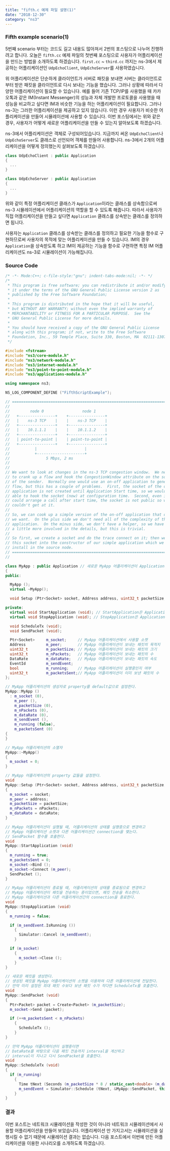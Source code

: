 ```yaml
---
title: "fifth.c 예제 파일 설명(1)"
date: "2018-12-30"
category: "ns3"
---
```


### Fifth example scenario(1)

5번째 scenario 부터는 코드도 길고 내용도 많아져서 2번의 포스팅으로 나누어 진행하려고 합니다. 오늘은 `fifth.cc` 예제 파일의 첫번째 포스팅으로 사용자가 어플리케이션을 만드는 방법을 소개하도록 하겠습니다. `first.cc` ~ `third.cc` 까지는 ns-3에서 제공하는 어플리케이션인 `UdpEchoClient`, `UdpEchoServer`를 사용하였습니다.

위 어플리케이션은 단순하게 클라이언트가 서버로 패킷을 보내면 서버는 클라이언트로부터 받은 패킷을 클라이언트로 다시 보내는 기능을 했습니다. 그러나 상황에 따라서 다양한 어플리케이션이 필요할 수 있습니다. 예를 들어 기존 TCP/IP를 사용했을 때 카카오톡과 같은 IM(Instant Messenger)의 성능과 자체 개발한 프로토콜을 사용했을 때 성능을 비교하고 싶다면 IM과 비슷한 기능을 하는 어플리케이션이 필요합니다. 그러나 ns-3는 그러한 어플리케이션을 제공하고 있지 않습니다. 이런 경우 사용자가 비슷한 어플리케이션을 만들어 시뮬레이션에 사용할 수 있습니다. 이번 포스팅에서는 위와 같은 경우, 사용자가 어떻게 새로운 어플리케이션을 만들 수 있는지 알아보도록 하겠습니다.

ns-3에서 어플리케이션은 객체로 구성되어있습니다. 지금까지 써온 `UdpEchoClient`나 `UdpEchoServer`도 클래스로 선언되어 객체를 만들어 사용합니다. ns-3에서 2개의 어플리케이션을 어떻게 정의했는지 살펴보도록 하겠습니다.

```c++
class UdpEchoClient : public Application
{
  ...
}
```

```c++
class UdpEchoServer : public Application
{
  ...
}
```

위와 같이 특정 어플리케이션 클래스가 `Application`이라는 클래스를 상속함으로써 ns-3 시뮬레이션에서 어플리케이션의 역할을 할 수 있도록 해줍니다. 따라서 사용자가 직접 어플리케이션을 만들고 싶다면 `Application` 클래스를 상속받는 클래스를 정의하면 됩니다.

사용자는 `Application` 클래스를 상속받는 클래스를 정의하고 필요한 기능을 함수로 구현하므로써 사용자의 목적에 맞는 어플리케이션을 만들 수 있습니다. IM의 경우 `Application`을 상속받도록 하고 IM이 제공하는 기능을 함수로 구현하면 특정 IM 어플리케이션도 ns-3로 시뮬레이션이 가능해집니다.

### Source Code

```c++
/* -*- Mode:C++; c-file-style:"gnu"; indent-tabs-mode:nil; -*- */
/*
 * This program is free software; you can redistribute it and/or modify
 * it under the terms of the GNU General Public License version 2 as
 * published by the Free Software Foundation;
 *
 * This program is distributed in the hope that it will be useful,
 * but WITHOUT ANY WARRANTY; without even the implied warranty of
 * MERCHANTABILITY or FITNESS FOR A PARTICULAR PURPOSE.  See the
 * GNU General Public License for more details.
 *
 * You should have received a copy of the GNU General Public License
 * along with this program; if not, write to the Free Software
 * Foundation, Inc., 59 Temple Place, Suite 330, Boston, MA  02111-1307  USA
 */

#include <fstream>
#include "ns3/core-module.h"
#include "ns3/network-module.h"
#include "ns3/internet-module.h"
#include "ns3/point-to-point-module.h"
#include "ns3/applications-module.h"

using namespace ns3;

NS_LOG_COMPONENT_DEFINE ("FifthScriptExample");

// ===========================================================================
//
//         node 0                 node 1
//   +----------------+    +----------------+
//   |    ns-3 TCP    |    |    ns-3 TCP    |
//   +----------------+    +----------------+
//   |    10.1.1.1    |    |    10.1.1.2    |
//   +----------------+    +----------------+
//   | point-to-point |    | point-to-point |
//   +----------------+    +----------------+
//           |                     |
//           +---------------------+
//                5 Mbps, 2 ms
//
//
// We want to look at changes in the ns-3 TCP congestion window.  We need
// to crank up a flow and hook the CongestionWindow attribute on the socket
// of the sender.  Normally one would use an on-off application to generate a
// flow, but this has a couple of problems.  First, the socket of the on-off
// application is not created until Application Start time, so we wouldn't be
// able to hook the socket (now) at configuration time.  Second, even if we
// could arrange a call after start time, the socket is not public so we
// couldn't get at it.
//
// So, we can cook up a simple version of the on-off application that does what
// we want.  On the plus side we don't need all of the complexity of the on-off
// application.  On the minus side, we don't have a helper, so we have to get
// a little more involved in the details, but this is trivial.
//
// So first, we create a socket and do the trace connect on it; then we pass
// this socket into the constructor of our simple application which we then
// install in the source node.
// ===========================================================================
//

class MyApp : public Application // 새로운 MyApp 어플리케이션이 Application 클래스를 상속받도록 한다.
{
public:

  MyApp ();
  virtual ~MyApp();

  void Setup (Ptr<Socket> socket, Address address, uint32_t packetSize, uint32_t nPackets, DataRate dataRate);

private:
  virtual void StartApplication (void); // StartApplication은 Application 클래스를 상속받았을 때 반드시 구현해줘야 하는 함수이다.
  virtual void StopApplication (void); // StopApplication은 Application 클래스를 상속받았을 때 반드시 구현해줘야 하는 함수이다.

  void ScheduleTx (void);
  void SendPacket (void);

  Ptr<Socket>     m_socket;     // MyApp 어플리케이션에서 사용할 소켓
  Address         m_peer;       // MyApp 어플리케이션이 보내는 패킷의 목적지
  uint32_t        m_packetSize; // MyApp 어플리케이션이 보내는 패킷의 크기  
  uint32_t        m_nPackets;   // MyApp 어플리케이션이 보내는 패킷의 수  
  DataRate        m_dataRate;   // MyApp 어플리케이션이 보내는 패킷의 속도
  EventId         m_sendEvent;
  bool            m_running;    // MyApp 어플리케이션이 실행중인지 여부  
  uint32_t        m_packetsSent;// MyApp 어플리케이션이 이미 보낸 패킷의 수  
};

// MyApp 어플리케이션의 생성자로 property를 default값으로 설정한다.  
MyApp::MyApp ()
  : m_socket (0),
    m_peer (),
    m_packetSize (0),
    m_nPackets (0),
    m_dataRate (0),
    m_sendEvent (),
    m_running (false),
    m_packetsSent (0)
{
}

// MyApp 어플리케이션의 소멸자
MyApp::~MyApp()
{
  m_socket = 0;
}

// MyApp 어플리케이션의 property 값들을 설정한다.
void
MyApp::Setup (Ptr<Socket> socket, Address address, uint32_t packetSize, uint32_t nPackets, DataRate dataRate)
{
  m_socket = socket;
  m_peer = address;
  m_packetSize = packetSize;
  m_nPackets = nPackets;
  m_dataRate = dataRate;
}

// MyApp 어플리케이션이 실행될 때, 어플리케이션의 상태를 실행중으로 변경하고
// MyApp 어플리케이션 소켓과 다른 어플리케이션간 connection을 맺는다.
// SendPacket 함수를 호출한다.
void
MyApp::StartApplication (void)
{
  m_running = true;
  m_packetsSent = 0;
  m_socket->Bind ();
  m_socket->Connect (m_peer);
  SendPacket ();
}

// MyApp 어플리케이션이 종료될 때, 어플리케이션의 상태를 종료됨으로 변경하고
// MyApp 어플리케이션이 패킷을 전송하는 중이었으면, 패킷 전송을 취소한다.
// MyApp 어플리케이션과 다른 어플리케이션간의 connection을 종료한다.
void
MyApp::StopApplication (void)
{
  m_running = false;

  if (m_sendEvent.IsRunning ())
    {
      Simulator::Cancel (m_sendEvent);
    }

  if (m_socket)
    {
      m_socket->Close ();
    }
}

// 새로운 패킷을 생성한다.
// 생성된 패킷을 MyApp 어플리케이션의 소켓을 이용하여 다른 어플리케이션에 전달한다.
// 만약 미리 설정된 최대 패킷 수보다 보낸 패킷 수가 작다면 ScheduleTx를 호출한다.
void
MyApp::SendPacket (void)
{
  Ptr<Packet> packet = Create<Packet> (m_packetSize);
  m_socket->Send (packet);

  if (++m_packetsSent < m_nPackets)
    {
      ScheduleTx ();
    }
}

// 만약 MyApp 어플리케이션이 실행중이면
// DataRate를 바탕으로 다음 패킷 전송까지 interval을 계산하고
// interval이 지나고 다시 SendPacket을 호출한다.
void
MyApp::ScheduleTx (void)
{
  if (m_running)
    {
      Time tNext (Seconds (m_packetSize * 8 / static_cast<double> (m_dataRate.GetBitRate ())));
      m_sendEvent = Simulator::Schedule (tNext, &MyApp::SendPacket, this);  // Simulator::Schedule은 일정시간 후 함수를 호출하기 위해 사용하는 명령어이다. 3개의 파라미터를 받는다. 1번째는 몇초뒤에 함수를 호출할 것인지 time interval을 나타내고, 2번째는 CallBack 함수이며, 마지막은 어떤 클래스가 CallBack 함수를 호출하는 것인지를 나타낸다.
    }
}

```

### 결과

이번 포스트는 네트워크 시뮬레이션을 작성한 것이 아니라 네트워크 시뮬레이션에서 사용할 어플리케이션을 만들어 보았습니다. 어플리케이션 만 가지고서는 시뮬레이션을 실행시킬 수 없기 때문에 시뮬레이션 결과는 없습니다. 다음 포스트에서 이번에 만든 어플리케이션을 이용한 시나리오를 소개하도록 하겠습니다.
